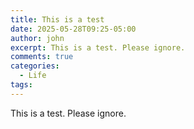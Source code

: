 ```yaml
---
title: This is a test
date: 2025-05-28T09:25-05:00
author: john
excerpt: This is a test. Please ignore.
comments: true
categories:
  - Life
tags:
---
```


This is a test. Please ignore.

